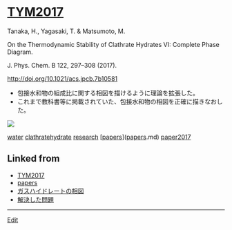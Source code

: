 # [TYM2017](TYM2017.md)

Tanaka, H., Yagasaki, T. & Matsumoto, M.

On the Thermodynamic Stability of Clathrate Hydrates VI: Complete Phase Diagram.

J. Phys. Chem. B 122, 297–308 (2017).

http://doi.org/10.1021/acs.jpcb.7b10581


* 包接水和物の組成比に関する相図を描けるように理論を拡張した。
* これまで教科書等に掲載されていた、包接水和物の相図を正確に描きなおした。

![](https://i.gyazo.com/62cc846288856a64420bf52a4e88ef02.png)



[water](water.md) [clathratehydrate](clathratehydrate.md) [research](research.md) [[papers](papers.md)]([papers](papers.md).md) [paper2017](paper2017.md) 


## Linked from

* [TYM2017](TYM2017.md)
* [papers](papers.md)
* [ガスハイドレートの相図](ガスハイドレートの相図.md)
* [解決した問題](解決した問題.md)


----
[Edit](https://github.com/vitroid/vitroid.github.io/edit/master/MD/TYM2017.md)
